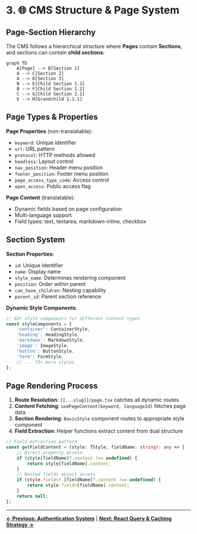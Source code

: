 # 3. 🌐 CMS Structure & Page System

## Page-Section Hierarchy

The CMS follows a hierarchical structure where **Pages** contain **Sections**, and sections can contain **child sections**:

```mermaid
graph TD
    A[Page] --> B[Section 1]
    A --> C[Section 2]
    A --> D[Section 3]
    B --> E[Child Section 1.1]
    B --> F[Child Section 1.2]
    C --> G[Child Section 2.1]
    E --> H[Grandchild 1.1.1]
```

## Page Types & Properties

**Page Properties** (non-translatable):
- `keyword`: Unique identifier
- `url`: URL pattern
- `protocol`: HTTP methods allowed
- `headless`: Layout control
- `nav_position`: Header menu position
- `footer_position`: Footer menu position
- `page_access_type_code`: Access control
- `open_access`: Public access flag

**Page Content** (translatable):
- Dynamic fields based on page configuration
- Multi-language support
- Field types: text, textarea, markdown-inline, checkbox

## Section System

**Section Properties**:
- `id`: Unique identifier
- `name`: Display name
- `style_name`: Determines rendering component
- `position`: Order within parent
- `can_have_children`: Nesting capability
- `parent_id`: Parent section reference

**Dynamic Style Components**:
```typescript
// 82+ style components for different content types
const styleComponents = {
    'container': ContainerStyle,
    'heading': HeadingStyle,
    'markdown': MarkdownStyle,
    'image': ImageStyle,
    'button': ButtonStyle,
    'form': FormStyle,
    // ... 75+ more styles
};
```

## Page Rendering Process

1. **Route Resolution**: `[[...slug]]/page.tsx` catches all dynamic routes
2. **Content Fetching**: `usePageContent(keyword, languageId)` fetches page data
3. **Section Rendering**: `BasicStyle` component routes to appropriate style component
4. **Field Extraction**: Helper functions extract content from dual structure

```typescript
// Field extraction pattern
const getFieldContent = (style: TStyle, fieldName: string): any => {
    // Direct property access
    if (style[fieldName]?.content !== undefined) {
        return style[fieldName].content;
    }
    // Nested fields object access
    if (style.fields?.[fieldName]?.content !== undefined) {
        return style.fields[fieldName].content;
    }
    return null;
};
```

---

**[← Previous: Authentication System](02-authentication-system.md)** | **[Next: React Query & Caching Strategy →](04-react-query-caching.md)**
